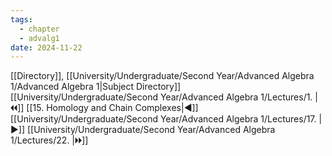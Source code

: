 ```yaml
---
tags:
  - chapter
  - advalg1
date: 2024-11-22
---
```

[[Directory]], [[University/Undergraduate/Second Year/Advanced Algebra 1/Advanced Algebra 1|Subject Directory]]
[[University/Undergraduate/Second Year/Advanced Algebra 1/Lectures/1. |🞀🞀]] [[15. Homology and Chain Complexes|◀]] [[University/Undergraduate/Second Year/Advanced Algebra 1/Lectures/17. |▶]] [[University/Undergraduate/Second Year/Advanced Algebra 1/Lectures/22. |🞂🞂]]
# 
## 
### 